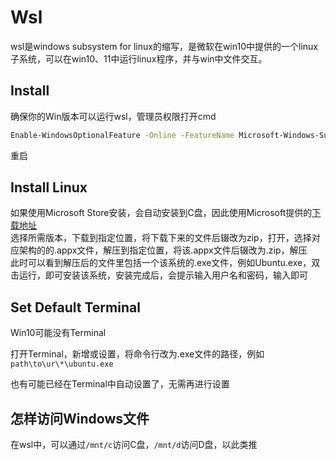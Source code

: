 # Wsl

wsl是windows subsystem for linux的缩写，是微软在win10中提供的一个linux子系统，可以在win10、11中运行linux程序，并与win中文件交互。

## Install

确保你的Win版本可以运行wsl，管理员权限打开cmd

```bash
Enable-WindowsOptionalFeature -Online -FeatureName Microsoft-Windows-Subsystem-Linux
```

重启


## Install Linux

如果使用Microsoft Store安装，会自动安装到C盘，因此使用Microsoft提供的[下载地址](https://learn.microsoft.com/zh-cn/windows/wsl/install-manual#step-6---install-your-linux-distribution-of-choice)\
选择所需版本，下载到指定位置，将下载下来的文件后辍改为zip，打开，选择对应架构的的.appx文件，解压到指定位置，将该.appx文件后辍改为.zip，解压\
此时可以看到解压后的文件里包括一个该系统的.exe文件，例如Ubuntu.exe，双击运行，即可安装该系统，安装完成后，会提示输入用户名和密码，输入即可

## Set Default Terminal

Win10可能没有Terminal

打开Terminal，新增或设置，将命令行改为.exe文件的路径，例如`path\to\ur\*\ubuntu.exe`

也有可能已经在Terminal中自动设置了，无需再进行设置

## 怎样访问Windows文件

在wsl中，可以通过`/mnt/c`访问C盘，`/mnt/d`访问D盘，以此类推



